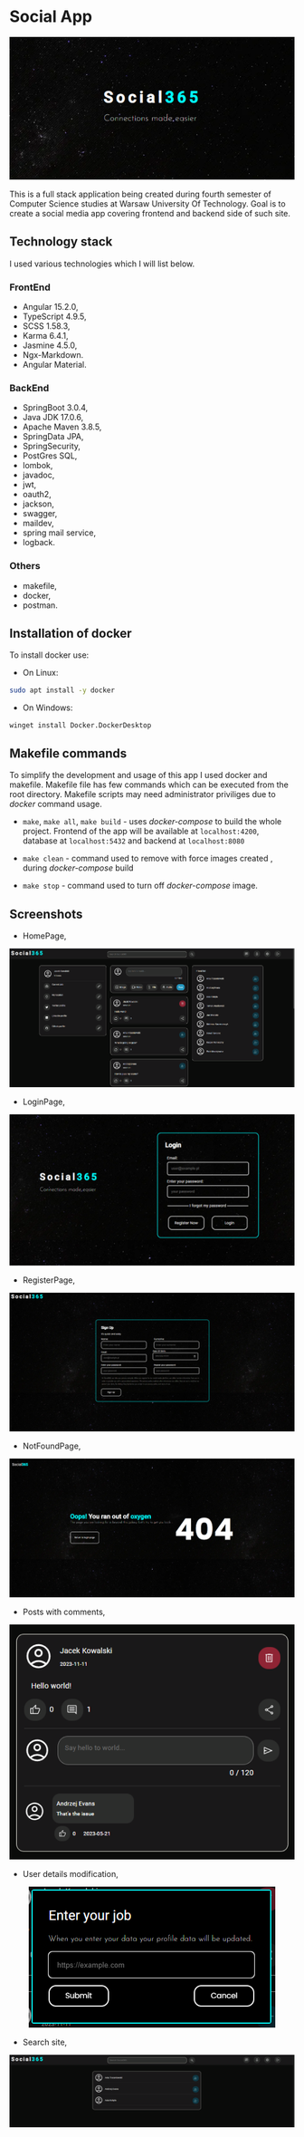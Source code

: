 # Social App

<div align="center">
    <img src=".github/screenshots/preview.png" alt="Preview">
</div>

This is a full stack application being created during fourth semester of Computer Science studies at Warsaw University Of Technology.
Goal is to create a social media app covering frontend and backend side of such site.

## Technology stack

I used various technologies which I will list below.

### FrontEnd

* Angular 15.2.0,
* TypeScript 4.9.5,
* SCSS 1.58.3,
* Karma 6.4.1,
* Jasmine 4.5.0,
* Ngx-Markdown.
* Angular Material.

### BackEnd

* SpringBoot 3.0.4,
* Java JDK 17.0.6,
* Apache Maven 3.8.5,
* SpringData JPA,
* SpringSecurity,
* PostGres SQL,
* lombok,
* javadoc,
* jwt,
* oauth2,
* jackson,
* swagger,
* maildev,
* spring mail service,
* logback.

### Others

* makefile,
* docker,
* postman.

## Installation of docker

To install docker use:

* On Linux:

```bash
sudo apt install -y docker
```

* On Windows:

```psh
winget install Docker.DockerDesktop
```

## Makefile commands

To simplify the development and usage of this app I used docker and makefile.
Makefile file has few commands which can be executed from the root directory.
Makefile scripts may need administrator priviliges due to *docker* command usage.

* `make`, `make all`, `make build` - uses *docker-compose* to build the whole project.
Frontend of the app will be available at `localhost:4200`,
database at `localhost:5432` and backend at `localhost:8080`

* `make clean` - command used to remove with force images created ,
during *docker-compose* build

* `make stop` - command used to turn off *docker-compose* image.

## Screenshots

* HomePage,

<div align="center">
    <img src=".github/screenshots/home.png" alt="HomePage">
</div>

* LoginPage,

<div align="center">
    <img src=".github/screenshots/login.png" alt="LoginPage">
</div>

* RegisterPage,

<div align="center">
    <img src=".github/screenshots/register.png" alt="RegisterPage">
</div>

* NotFoundPage,

<div align="center">
    <img src=".github/screenshots/not-found.png" alt="NotFoundPage">
</div>

* Posts with comments,

<div align="center">
    <img src=".github/screenshots/posts-comments.png" alt="Posts with comments">
</div>

* User details modification,

<div align="center">
    <img src=".github/screenshots/details-modify.png" alt="User details modification">
</div>

* Search site,

<div align="center">
    <img src=".github/screenshots/search.png" alt="Search">
</div>
